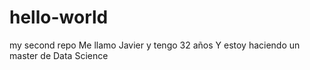 # hello-world
my second repo
Me llamo Javier y tengo 32 años
Y estoy haciendo un master de Data Science
